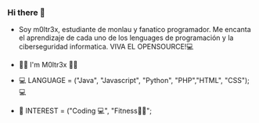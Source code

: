### Hi there 👋

- Soy m0ltr3x, estudiante de monlau y fanatico programador. Me encanta el aprendizaje de cada uno de los lenguages de programación y la ciberseguridad informatica. VIVA EL OPENSOURCE!💻


- 🙋‍♂️ I'm M0ltr3x 🙋‍♂️  
- 💻 LANGUAGE = ("Java", "Javascript", "Python", "PHP","HTML", "CSS"); 💻  
- 💬 INTEREST = ("Coding 💻", "Fitness🏋️‍♂️";  

